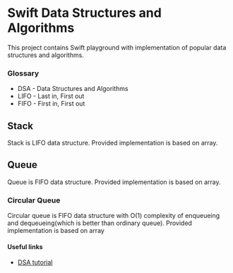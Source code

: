# Swift Data Structures and Algorithms

This project contains Swift playground with implementation of popular data structures and algorithms.

### Glossary

- DSA - Data Structures and Algorithms
- LIFO - Last in, First out
- FIFO - First in, First out

## Stack

Stack is LIFO data structure. Provided implementation is based on array.

## Queue

Queue is FIFO data structure. Provided implementation is based on array.

### Circular Queue

Circular queue is FIFO data structure with O(1) complexity of enqueueing and dequeueing(which is better than ordinary queue). Provided implementation is based on array

#### Useful links

- [DSA tutorial](https://www.programiz.com/dsa)
